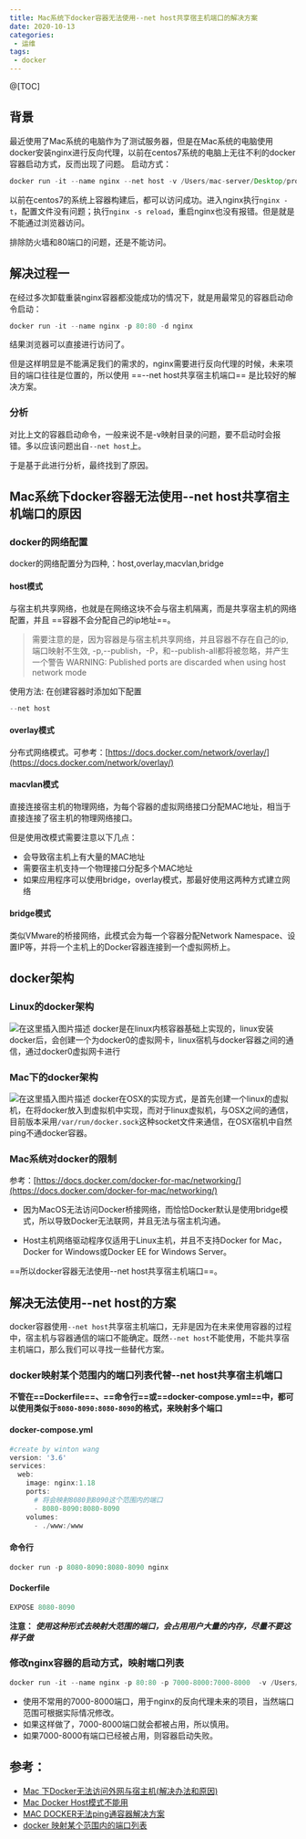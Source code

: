```yaml
---
title: Mac系统下docker容器无法使用--net host共享宿主机端口的解决方案
date: 2020-10-13
categories:
 - 运维
tags:
 - docker
---
```


@[TOC]

## 背景

最近使用了Mac系统的电脑作为了测试服务器，但是在Mac系统的电脑使用docker安装nginx进行反向代理，以前在centos7系统的电脑上无往不利的docker容器启动方式，反而出现了问题。
启动方式：
```java
docker run -it --name nginx --net host -v /Users/mac-server/Desktop/project:/var/www/html -v /Users/mac-server/Desktop/nginx:/nginx_conf -d nginx  
```
以前在centos7的系统上容器构建后，都可以访问成功。进入nginx执行`nginx -t`，配置文件没有问题；执行`nginx -s reload`，重启nginx也没有报错。但是就是不能通过浏览器访问。

排除防火墙和80端口的问题，还是不能访问。
<br>

## 解决过程一

在经过多次卸载重装nginx容器都没能成功的情况下，就是用最常见的容器启动命令启动：
```java
docker run -it --name nginx -p 80:80 -d nginx  
```
结果浏览器可以直接进行访问了。

但是这样明显是不能满足我们的需求的，nginx需要进行反向代理的时候，未来项目的端口往往是位置的，所以使用 ==--net host共享宿主机端口== 是比较好的解决方案。

### 分析

对比上文的容器启动命令，一般来说不是-v映射目录的问题，要不启动时会报错。多以应该问题出自`--net host`上。

于是基于此进行分析，最终找到了原因。
<br>

## Mac系统下docker容器无法使用--net host共享宿主机端口的原因

### docker的网络配置

docker的网络配置分为四种,：host,overlay,macvlan,bridge

#### host模式

与宿主机共享网络，也就是在网络这块不会与宿主机隔离，而是共享宿主机的网络配置，并且 ==容器不会分配自己的ip地址==。

> 需要注意的是，因为容器是与宿主机共享网络，并且容器不存在自己的ip, 端口映射不生效, -p,--publish，-P，和--publish-all都将被忽略，并产生一个警告
> WARNING: Published ports are discarded when using host network mode

使用方法:
在创建容器时添加如下配置

```powershell
--net host
```

####  overlay模式

分布式网络模式。可参考：[https://docs.docker.com/network/overlay/](https://docs.docker.com/network/overlay/)

#### macvlan模式

直接连接宿主机的物理网络，为每个容器的虚拟网络接口分配MAC地址，相当于直接连接了宿主机的物理网络接口。

但是使用改模式需要注意以下几点：

- 会导致宿主机上有大量的MAC地址
- 需要宿主机支持一个物理接口分配多个MAC地址
- 如果应用程序可以使用bridge，overlay模式，那最好使用这两种方式建立网络

#### bridge模式

类似VMware的桥接网络，此模式会为每一个容器分配Network Namespace、设置IP等，并将一个主机上的Docker容器连接到一个虚拟网桥上。
<br>

## docker架构

### Linux的docker架构

![在这里插入图片描述](https://img-blog.csdnimg.cn/2020101316032410.png?x-oss-process=image/watermark,type_ZmFuZ3poZW5naGVpdGk,shadow_10,text_aHR0cHM6Ly9ibG9nLmNzZG4ubmV0L3FxXzQyOTM3NTIy,size_16,color_FFFFFF,t_70#pic_center)
docker是在linux内核容器基础上实现的，linux安装docker后，会创建一个为docker0的虚拟网卡，linux宿机与docker容器之间的通信，通过docker0虚拟网卡进行
<br>

### Mac下的docker架构
![在这里插入图片描述](https://img-blog.csdnimg.cn/20201013160416138.png?x-oss-process=image/watermark,type_ZmFuZ3poZW5naGVpdGk,shadow_10,text_aHR0cHM6Ly9ibG9nLmNzZG4ubmV0L3FxXzQyOTM3NTIy,size_16,color_FFFFFF,t_70#pic_center)
docker在OSX的实现方式，是首先创建一个linux的虚拟机，在将docker放入到虚拟机中实现，而对于linux虚拟机，与OSX之间的通信，目前版本采用`/var/run/docker.sock`这种socket文件来通信，在OSX宿机中自然ping不通docker容器。
<br>

### Mac系统对docker的限制

参考：[https://docs.docker.com/docker-for-mac/networking/](https://docs.docker.com/docker-for-mac/networking/)
- 因为MacOS无法访问Docker桥接网络，而恰恰Docker默认是使用bridge模式，所以导致Docker无法联网，并且无法与宿主机沟通。

- Host主机网络驱动程序仅适用于Linux主机，并且不支持Docker for Mac，Docker for Windows或Docker EE for Windows Server。

==所以docker容器无法使用--net host共享宿主机端口==。
<br>

## 解决无法使用--net host的方案

docker容器使用`--net host`共享宿主机端口，无非是因为在未来使用容器的过程中，宿主机与容器通信的端口不能确定。既然`--net host`不能使用，不能共享宿主机端口，那么我们可以寻找一些替代方案。

### docker映射某个范围内的端口列表代替--net host共享宿主机端口

**不管在==Dockerfile==、==命令行==或==docker-compose.yml==中，都可以使用类似于`8080-8090:8080-8090`的格式，来映射多个端口**

#### docker-compose.yml

```powershell
#create by winton wang
version: '3.6'
services:
  web:
    image: nginx:1.18
    ports:
      # 将会映射8080到8090这个范围内的端口
      - 8080-8090:8080-8090
    volumes:
      - ./www:/www
```

#### 命令行

```powershell
docker run -p 8080-8090:8080-8090 nginx
```
#### Dockerfile

```powershell
EXPOSE 8080-8090
```

**注意：**
***使用这种形式去映射大范围的端口，会占用用户大量的内存，尽量不要这样子做***

### 修改nginx容器的启动方式，映射端口列表

```powershell
docker run -it --name nginx -p 80:80 -p 7000-8000:7000-8000  -v /Users/mac-server/Desktop/project:/var/www/html -v /Users/mac-server/Desktop/nginx:/nginx_conf -d nginx 
```
- 使用不常用的7000-8000端口，用于nginx的反向代理未来的项目，当然端口范围可根据实际情况修改。
- 如果这样做了，7000-8000端口就会都被占用，所以慎用。
- 如果7000-8000有端口已经被占用，则容器启动失败。

## 参考：

- [Mac 下Docker无法访问外网与宿主机(解决办法和原因)](https://blog.csdn.net/qq_35371031/article/details/104601403?utm_medium=distribute.pc_aggpage_search_result.none-task-blog-2~all~first_rank_v2~rank_v25-5-104601403.nonecase&utm_term=docker%20host%E6%A8%A1%E5%BC%8F%20mac&spm=1000.2123.3001.4430)
- [Mac Docker Host模式不能用](https://blog.csdn.net/devday/article/details/104200291)
- [MAC DOCKER无法ping通容器解决方案](https://blog.csdn.net/Mr0o0rM/article/details/80683115?utm_medium=distribute.pc_relevant.none-task-blog-BlogCommendFromMachineLearnPai2-3.channel_param&depth_1-utm_source=distribute.pc_relevant.none-task-blog-BlogCommendFromMachineLearnPai2-3.channel_param)
- [docker 映射某个范围内的端口列表](https://blog.csdn.net/qq_26683009/article/details/108263510?utm_medium=distribute.pc_aggpage_search_result.none-task-blog-2~all~sobaiduend~default-5-108263510.nonecase&utm_term=docker%E7%9A%84%E6%98%A0%E5%B0%84%E7%AB%AF%E5%8F%A3%E8%8C%83%E5%9B%B4&spm=1000.2123.3001.4430)